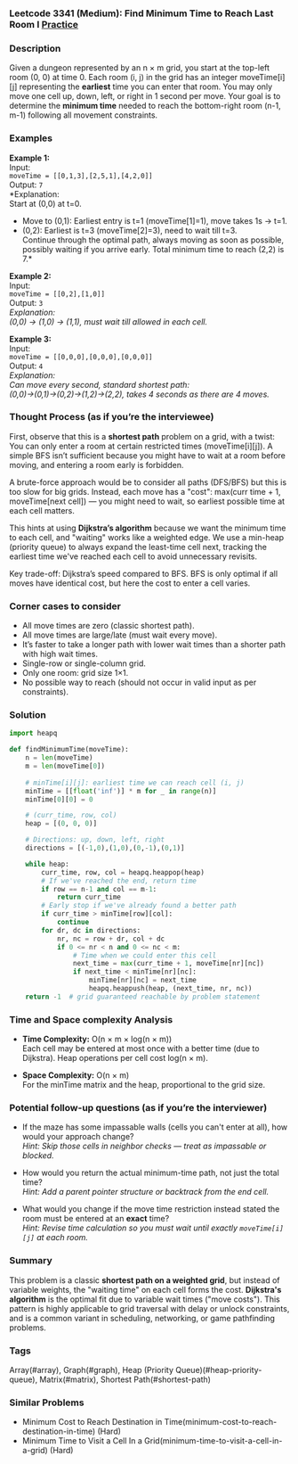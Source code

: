 ### Leetcode 3341 (Medium): Find Minimum Time to Reach Last Room I [Practice](https://leetcode.com/problems/find-minimum-time-to-reach-last-room-i)

### Description  
Given a dungeon represented by an n × m grid, you start at the top-left room (0, 0) at time 0. Each room (i, j) in the grid has an integer moveTime[i][j] representing the **earliest** time you can enter that room. You may only move one cell up, down, left, or right in 1 second per move. Your goal is to determine the **minimum time** needed to reach the bottom-right room (n-1, m-1) following all movement constraints.

### Examples  

**Example 1:**  
Input:  
`moveTime = [[0,1,3],[2,5,1],[4,2,0]]`  
Output: `7`  
*Explanation:  
Start at (0,0) at t=0.  
- Move to (0,1): Earliest entry is t=1 (moveTime[1]=1), move takes 1s → t=1.  
- (0,2): Earliest is t=3 (moveTime[2]=3), need to wait till t=3.  
Continue through the optimal path, always moving as soon as possible, possibly waiting if you arrive early. Total minimum time to reach (2,2) is 7.*

**Example 2:**  
Input:  
`moveTime = [[0,2],[1,0]]`  
Output: `3`  
*Explanation:  
(0,0) → (1,0) → (1,1), must wait till allowed in each cell.*

**Example 3:**  
Input:  
`moveTime = [[0,0,0],[0,0,0],[0,0,0]]`  
Output: `4`  
*Explanation:  
Can move every second, standard shortest path: (0,0)→(0,1)→(0,2)→(1,2)→(2,2), takes 4 seconds as there are 4 moves.*

### Thought Process (as if you’re the interviewee)  
First, observe that this is a **shortest path** problem on a grid, with a twist: You can only enter a room at certain restricted times (moveTime[i][j]). A simple BFS isn’t sufficient because you might have to wait at a room before moving, and entering a room early is forbidden.

A brute-force approach would be to consider all paths (DFS/BFS) but this is too slow for big grids. Instead, each move has a "cost": max(curr time + 1, moveTime[next cell]) — you might need to wait, so earliest possible time at each cell matters.

This hints at using **Dijkstra’s algorithm** because we want the minimum time to each cell, and "waiting" works like a weighted edge. We use a min-heap (priority queue) to always expand the least-time cell next, tracking the earliest time we've reached each cell to avoid unnecessary revisits.

Key trade-off: Dijkstra’s speed compared to BFS. BFS is only optimal if all moves have identical cost, but here the cost to enter a cell varies.

### Corner cases to consider  
- All move times are zero (classic shortest path).
- All move times are large/late (must wait every move).
- It’s faster to take a longer path with lower wait times than a shorter path with high wait times.
- Single-row or single-column grid.
- Only one room: grid size 1×1.
- No possible way to reach (should not occur in valid input as per constraints).

### Solution

```python
import heapq

def findMinimumTime(moveTime):
    n = len(moveTime)
    m = len(moveTime[0])
    
    # minTime[i][j]: earliest time we can reach cell (i, j)
    minTime = [[float('inf')] * m for _ in range(n)]
    minTime[0][0] = 0

    # (curr_time, row, col)
    heap = [(0, 0, 0)]

    # Directions: up, down, left, right
    directions = [(-1,0),(1,0),(0,-1),(0,1)]

    while heap:
        curr_time, row, col = heapq.heappop(heap)
        # If we've reached the end, return time
        if row == n-1 and col == m-1:
            return curr_time
        # Early stop if we've already found a better path
        if curr_time > minTime[row][col]:
            continue
        for dr, dc in directions:
            nr, nc = row + dr, col + dc
            if 0 <= nr < n and 0 <= nc < m:
                # Time when we could enter this cell
                next_time = max(curr_time + 1, moveTime[nr][nc])
                if next_time < minTime[nr][nc]:
                    minTime[nr][nc] = next_time
                    heapq.heappush(heap, (next_time, nr, nc))
    return -1  # grid guaranteed reachable by problem statement
```

### Time and Space complexity Analysis  

- **Time Complexity:** O(n × m × log(n × m))  
  Each cell may be entered at most once with a better time (due to Dijkstra). Heap operations per cell cost log(n × m).

- **Space Complexity:** O(n × m)  
  For the minTime matrix and the heap, proportional to the grid size.

### Potential follow-up questions (as if you’re the interviewer)  

- If the maze has some impassable walls (cells you can't enter at all), how would your approach change?  
  *Hint: Skip those cells in neighbor checks — treat as impassable or blocked.*

- How would you return the actual minimum-time path, not just the total time?  
  *Hint: Add a parent pointer structure or backtrack from the end cell.*

- What would you change if the move time restriction instead stated the room must be entered at an **exact** time?  
  *Hint: Revise time calculation so you must wait until exactly `moveTime[i][j]` at each room.*

### Summary
This problem is a classic **shortest path on a weighted grid**, but instead of variable weights, the "waiting time" on each cell forms the cost. **Dijkstra's algorithm** is the optimal fit due to variable wait times ("move costs"). This pattern is highly applicable to grid traversal with delay or unlock constraints, and is a common variant in scheduling, networking, or game pathfinding problems.

### Tags
Array(#array), Graph(#graph), Heap (Priority Queue)(#heap-priority-queue), Matrix(#matrix), Shortest Path(#shortest-path)

### Similar Problems
- Minimum Cost to Reach Destination in Time(minimum-cost-to-reach-destination-in-time) (Hard)
- Minimum Time to Visit a Cell In a Grid(minimum-time-to-visit-a-cell-in-a-grid) (Hard)